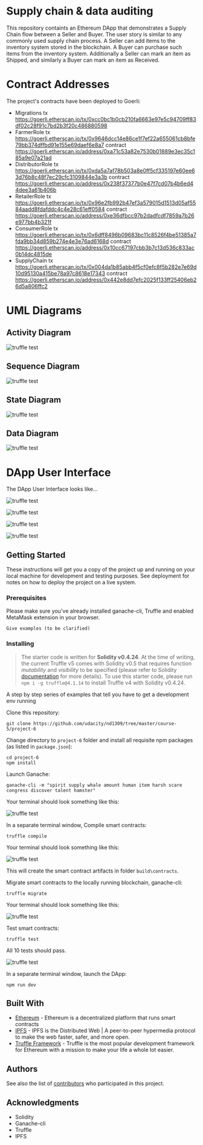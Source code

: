 # Supply chain & data auditing

This repository containts an Ethereum DApp that demonstrates a Supply Chain flow between a Seller and Buyer. The user story is similar to any commonly used supply chain process. A Seller can add items to the inventory system stored in the blockchain. A Buyer can purchase such items from the inventory system. Additionally a Seller can mark an item as Shipped, and similarly a Buyer can mark an item as Received.

# Contract Addresses
The project's contracts have been deployed to Goerli:
* Migrations
  tx https://goerli.etherscan.io/tx/0xcc0bc1b0cb210fa6663e97e5c94709ff83df02c28f91c7bd2b3f20c486880598   
* FarmerRole 
  tx https://goerli.etherscan.io/tx/0x9646dcc14e86ce1f7ef22a655061cb8bfe79bb374dffbd91e155e69daef6e8a7
  contract https://goerli.etherscan.io/address/0xa71c53a82e7530b01889e3ec35c185a9e07a21ad
* DistributorRole
  tx https://goerli.etherscan.io/tx/0xda5a7af78b503a8e0ff5cf335197e60ee63d76b8c48f7ec29cfc3109844e3a3b
  contract https://goerli.etherscan.io/address/0x238f37377b0e47f7cd07b4b6ed44dee3a61b406b
* RetailerRole
  tx https://goerli.etherscan.io/tx/0x96e2fb992b47ef3a579015d1513d05af5584aadd8fdafddc4c4e28c61eff0584
  contract https://goerli.etherscan.io/address/0xe36dfbcc97b2dadfcdf7859a7b26e977bb4b321f
* ConsumerRole
  tx https://goerli.etherscan.io/tx/0x6dff8496b09683bc11c8526f4be51385a7fda9bb34d859b274e4e3e76ad6168d
  contract https://goerli.etherscan.io/address/0x10cc67197cbb3b7c13d536c833ac0b14dc4815de
* SupplyChain
  tx https://goerli.etherscan.io/tx/0x004da1b85abb4f5cf0efc8f5b282e7e69d10d95130a415be78a97c8618e17343
  contract https://goerli.etherscan.io/address/0x442e8dd7efc2025f133ff25406eb26d5a806ffc2

# UML Diagrams
## Activity Diagram
![truffle test](images/ActivityDiagram.png)
## Sequence Diagram
![truffle test](images/SequenceDiagram.png)
## State Diagram
![truffle test](images/StateDiagram.png)
## Data Diagram
![truffle test](images/DataDiagram.png)


# DApp User Interface
The DApp User Interface looks like...

![truffle test](images/Udacity_1_ProductOverview.PNG)

![truffle test](images/Udacity_2_FarmDetails.PNG)

![truffle test](images/Udacity_3_ProductDetails.PNG)

![truffle test](images/Udacity_4_TxHistory.PNG)




## Getting Started

These instructions will get you a copy of the project up and running on your local machine for development and testing purposes. See deployment for notes on how to deploy the project on a live system.

### Prerequisites

Please make sure you've already installed ganache-cli, Truffle and enabled MetaMask extension in your browser.

```
Give examples (to be clarified)
```

### Installing

> The starter code is written for **Solidity v0.4.24**. At the time of writing, the current Truffle v5 comes with Solidity v0.5 that requires function *mutability* and *visibility* to be specified (please refer to Solidity [documentation](https://docs.soliditylang.org/en/v0.5.0/050-breaking-changes.html) for more details). To use this starter code, please run `npm i -g truffle@4.1.14` to install Truffle v4 with Solidity v0.4.24. 

A step by step series of examples that tell you have to get a development env running

Clone this repository:

```
git clone https://github.com/udacity/nd1309/tree/master/course-5/project-6
```

Change directory to ```project-6``` folder and install all requisite npm packages (as listed in ```package.json```):

```
cd project-6
npm install
```

Launch Ganache:

```
ganache-cli -m "spirit supply whale amount human item harsh scare congress discover talent hamster"
```

Your terminal should look something like this:

![truffle test](images/ganache-cli.png)

In a separate terminal window, Compile smart contracts:

```
truffle compile
```

Your terminal should look something like this:

![truffle test](images/truffle_compile.png)

This will create the smart contract artifacts in folder ```build\contracts```.

Migrate smart contracts to the locally running blockchain, ganache-cli:

```
truffle migrate
```

Your terminal should look something like this:

![truffle test](images/truffle_migrate.png)

Test smart contracts:

```
truffle test
```

All 10 tests should pass.

![truffle test](images/truffle_test.png)

In a separate terminal window, launch the DApp:

```
npm run dev
```

## Built With

* [Ethereum](https://www.ethereum.org/) - Ethereum is a decentralized platform that runs smart contracts
* [IPFS](https://ipfs.io/) - IPFS is the Distributed Web | A peer-to-peer hypermedia protocol
to make the web faster, safer, and more open.
* [Truffle Framework](http://truffleframework.com/) - Truffle is the most popular development framework for Ethereum with a mission to make your life a whole lot easier.


## Authors

See also the list of [contributors](https://github.com/your/project/contributors.md) who participated in this project.

## Acknowledgments

* Solidity
* Ganache-cli
* Truffle
* IPFS
